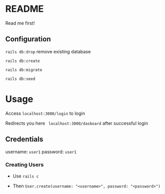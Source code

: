 # README
  Read me first!
## Configuration
``` rails db:drop ``` remove existing database

``` rails db:create ```

``` rails db:migrate ```

``` rails db:seed ```

# Usage
Access ```localhost:3000/login``` to login

Redirects you here
``` localhost:3000/dasboard``` after successful login

## Credentials
username: ```user1```  password: ```user1```

### Creating Users
* Use ```rails c```

* Then
```User.create(username: "<username>", password: "<password>")```
